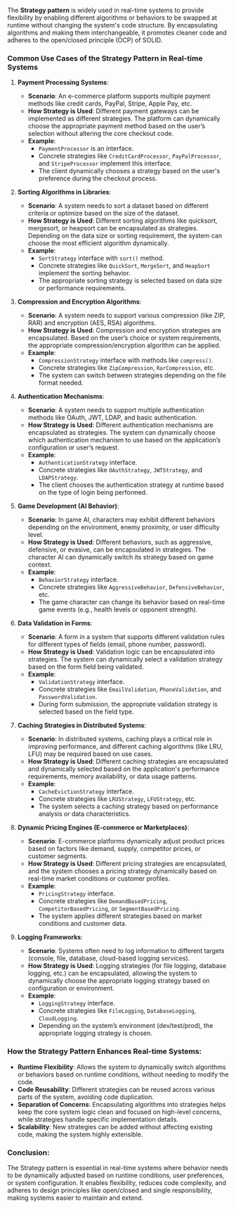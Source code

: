 The **Strategy pattern** is widely used in real-time systems to provide flexibility by enabling different algorithms or behaviors to be swapped at runtime without changing the system's code structure. By encapsulating algorithms and making them interchangeable, it promotes cleaner code and adheres to the open/closed principle (OCP) of SOLID.

### Common Use Cases of the Strategy Pattern in Real-time Systems

1. **Payment Processing Systems**:
   - **Scenario**: An e-commerce platform supports multiple payment methods like credit cards, PayPal, Stripe, Apple Pay, etc.
   - **How Strategy is Used**: Different payment gateways can be implemented as different strategies. The platform can dynamically choose the appropriate payment method based on the user’s selection without altering the core checkout code.
   - **Example**: 
     - `PaymentProcessor` is an interface.
     - Concrete strategies like `CreditCardProcessor`, `PayPalProcessor`, and `StripeProcessor` implement this interface.
     - The client dynamically chooses a strategy based on the user's preference during the checkout process.

2. **Sorting Algorithms in Libraries**:
   - **Scenario**: A system needs to sort a dataset based on different criteria or optimize based on the size of the dataset.
   - **How Strategy is Used**: Different sorting algorithms like quicksort, mergesort, or heapsort can be encapsulated as strategies. Depending on the data size or sorting requirement, the system can choose the most efficient algorithm dynamically.
   - **Example**: 
     - `SortStrategy` interface with `sort()` method.
     - Concrete strategies like `QuickSort`, `MergeSort`, and `HeapSort` implement the sorting behavior.
     - The appropriate sorting strategy is selected based on data size or performance requirements.

3. **Compression and Encryption Algorithms**:
   - **Scenario**: A system needs to support various compression (like ZIP, RAR) and encryption (AES, RSA) algorithms.
   - **How Strategy is Used**: Compression and encryption strategies are encapsulated. Based on the user’s choice or system requirements, the appropriate compression/encryption algorithm can be applied.
   - **Example**:
     - `CompressionStrategy` interface with methods like `compress()`.
     - Concrete strategies like `ZipCompression`, `RarCompression`, etc.
     - The system can switch between strategies depending on the file format needed.

4. **Authentication Mechanisms**:
   - **Scenario**: A system needs to support multiple authentication methods like OAuth, JWT, LDAP, and basic authentication.
   - **How Strategy is Used**: Different authentication mechanisms are encapsulated as strategies. The system can dynamically choose which authentication mechanism to use based on the application’s configuration or user’s request.
   - **Example**:
     - `AuthenticationStrategy` interface.
     - Concrete strategies like `OAuthStrategy`, `JWTStrategy`, and `LDAPStrategy`.
     - The client chooses the authentication strategy at runtime based on the type of login being performed.

5. **Game Development (AI Behavior)**:
   - **Scenario**: In game AI, characters may exhibit different behaviors depending on the environment, enemy proximity, or user difficulty level.
   - **How Strategy is Used**: Different behaviors, such as aggressive, defensive, or evasive, can be encapsulated in strategies. The character AI can dynamically switch its strategy based on game context.
   - **Example**:
     - `BehaviorStrategy` interface.
     - Concrete strategies like `AggressiveBehavior`, `DefensiveBehavior`, etc.
     - The game character can change its behavior based on real-time game events (e.g., health levels or opponent strength).

6. **Data Validation in Forms**:
   - **Scenario**: A form in a system that supports different validation rules for different types of fields (email, phone number, password).
   - **How Strategy is Used**: Validation logic can be encapsulated into strategies. The system can dynamically select a validation strategy based on the form field being validated.
   - **Example**:
     - `ValidationStrategy` interface.
     - Concrete strategies like `EmailValidation`, `PhoneValidation`, and `PasswordValidation`.
     - During form submission, the appropriate validation strategy is selected based on the field type.

7. **Caching Strategies in Distributed Systems**:
   - **Scenario**: In distributed systems, caching plays a critical role in improving performance, and different caching algorithms (like LRU, LFU) may be required based on use cases.
   - **How Strategy is Used**: Different caching strategies are encapsulated and dynamically selected based on the application's performance requirements, memory availability, or data usage patterns.
   - **Example**:
     - `CacheEvictionStrategy` interface.
     - Concrete strategies like `LRUStrategy`, `LFUStrategy`, etc.
     - The system selects a caching strategy based on performance analysis or data characteristics.

8. **Dynamic Pricing Engines (E-commerce or Marketplaces)**:
   - **Scenario**: E-commerce platforms dynamically adjust product prices based on factors like demand, supply, competitor prices, or customer segments.
   - **How Strategy is Used**: Different pricing strategies are encapsulated, and the system chooses a pricing strategy dynamically based on real-time market conditions or customer profiles.
   - **Example**:
     - `PricingStrategy` interface.
     - Concrete strategies like `DemandBasedPricing`, `CompetitorBasedPricing`, or `SegmentBasedPricing`.
     - The system applies different strategies based on market conditions and customer data.

9. **Logging Frameworks**:
   - **Scenario**: Systems often need to log information to different targets (console, file, database, cloud-based logging services).
   - **How Strategy is Used**: Logging strategies (for file logging, database logging, etc.) can be encapsulated, allowing the system to dynamically choose the appropriate logging strategy based on configuration or environment.
   - **Example**:
     - `LoggingStrategy` interface.
     - Concrete strategies like `FileLogging`, `DatabaseLogging`, `CloudLogging`.
     - Depending on the system’s environment (dev/test/prod), the appropriate logging strategy is chosen.

### How the Strategy Pattern Enhances Real-time Systems:
- **Runtime Flexibility**: Allows the system to dynamically switch algorithms or behaviors based on runtime conditions, without needing to modify the code.
- **Code Reusability**: Different strategies can be reused across various parts of the system, avoiding code duplication.
- **Separation of Concerns**: Encapsulating algorithms into strategies helps keep the core system logic clean and focused on high-level concerns, while strategies handle specific implementation details.
- **Scalability**: New strategies can be added without affecting existing code, making the system highly extensible.

### Conclusion:
The Strategy pattern is essential in real-time systems where behavior needs to be dynamically adjusted based on runtime conditions, user preferences, or system configuration. It enables flexibility, reduces code complexity, and adheres to design principles like open/closed and single responsibility, making systems easier to maintain and extend.